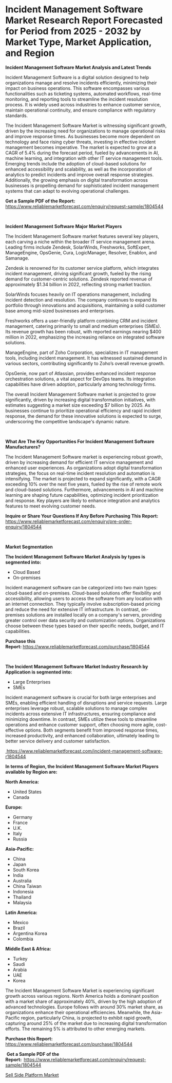 <p><h1>Incident Management Software Market Research Report Forecasted for Period from 2025 -  2032 by Market Type, Market Application, and Region</h1></p><p><strong>Incident Management Software Market Analysis and Latest Trends</strong></p>
<p><p>Incident Management Software is a digital solution designed to help organizations manage and resolve incidents efficiently, minimizing their impact on business operations. This software encompasses various functionalities such as ticketing systems, automated workflows, real-time monitoring, and reporting tools to streamline the incident resolution process. It is widely used across industries to enhance customer service, maintain operational continuity, and ensure compliance with regulatory standards.</p><p>The Incident Management Software Market is witnessing significant growth, driven by the increasing need for organizations to manage operational risks and improve response times. As businesses become more dependent on technology and face rising cyber threats, investing in effective incident management becomes imperative. The market is expected to grow at a CAGR of 5.4% during the forecast period, fueled by advancements in AI, machine learning, and integration with other IT service management tools. Emerging trends include the adoption of cloud-based solutions for enhanced accessibility and scalability, as well as the incorporation of analytics to predict incidents and improve overall response strategies. Additionally, the growing emphasis on digital transformation across businesses is propelling demand for sophisticated incident management systems that can adapt to evolving operational challenges.</p></p>
<p><strong>Get a Sample PDF of the Report:&nbsp;</strong> <a href="https://www.reliablemarketforecast.com/enquiry/request-sample/1804544?utm_campaign=3197&utm_medium=2&utm_source=Github&utm_content=ia&utm_term=09032025&utm_id=incident-management-software">https://www.reliablemarketforecast.com/enquiry/request-sample/1804544</a></p>
<p>&nbsp;</p>
<p><strong>Incident Management Software Major Market Players</strong></p>
<p><p>The Incident Management Software market features several key players, each carving a niche within the broader IT service management arena. Leading firms include Zendesk, SolarWinds, Freshworks, SoftExpert, ManageEngine, OpsGenie, Cura, LogicManager, Resolver, Enablon, and Samanage. </p><p>Zendesk is renowned for its customer service platform, which integrates incident management, driving significant growth, fueled by the rising demand for customer-centric solutions. Zendesk reported revenue of approximately $1.34 billion in 2022, reflecting strong market traction.</p><p>SolarWinds focuses heavily on IT operations management, including incident detection and resolution. The company continues to expand its portfolio through innovations and acquisitions, maintaining a solid customer base among mid-sized businesses and enterprises.</p><p>Freshworks offers a user-friendly platform combining CRM and incident management, catering primarily to small and medium enterprises (SMEs). Its revenue growth has been robust, with reported earnings nearing $400 million in 2022, emphasizing the increasing reliance on integrated software solutions.</p><p>ManageEngine, part of Zoho Corporation, specializes in IT management tools, including incident management. It has witnessed sustained demand in various sectors, contributing significantly to Zoho’s overall revenue growth.</p><p>OpsGenie, now part of Atlassian, provides enhanced incident response orchestration solutions, a vital aspect for DevOps teams. Its integration capabilities have driven adoption, particularly among technology firms.</p><p>The overall Incident Management Software market is projected to grow significantly, driven by increasing digital transformation initiatives, with estimates suggesting a market size exceeding $7 billion by 2025. As businesses continue to prioritize operational efficiency and rapid incident response, the demand for these innovative solutions is expected to surge, underscoring the competitive landscape's dynamic nature.</p></p>
<p>&nbsp;</p>
<p><strong>What Are The Key Opportunities For Incident Management Software Manufacturers?</strong></p>
<p><p>The Incident Management Software market is experiencing robust growth, driven by increasing demand for efficient IT service management and enhanced user experiences. As organizations adopt digital transformation strategies, the focus on real-time incident resolution and automation is intensifying. The market is projected to expand significantly, with a CAGR exceeding 10% over the next five years, fueled by the rise of remote work and cloud-based solutions. Furthermore, advancements in AI and machine learning are shaping future capabilities, optimizing incident prioritization and response. Key players are likely to enhance integration and analytics features to meet evolving customer needs.</p></p>
<p><strong>Inquire or Share Your Questions If Any Before Purchasing This Report:</strong> <a href="https://www.reliablemarketforecast.com/enquiry/pre-order-enquiry/1804544?utm_campaign=3197&utm_medium=2&utm_source=Github&utm_content=ia&utm_term=09032025&utm_id=incident-management-software">https://www.reliablemarketforecast.com/enquiry/pre-order-enquiry/1804544</a></p>
<p>&nbsp;</p>
<p><strong>Market Segmentation</strong></p>
<p><strong>The Incident Management Software Market Analysis by types is segmented into:</strong></p>
<p><ul><li>Cloud Based</li><li>On-premises</li></ul></p>
<p><p>Incident management software can be categorized into two main types: cloud-based and on-premises. Cloud-based solutions offer flexibility and accessibility, allowing users to access the software from any location with an internet connection. They typically involve subscription-based pricing and reduce the need for extensive IT infrastructure. In contrast, on-premises solutions are installed locally on a company's servers, providing greater control over data security and customization options. Organizations choose between these types based on their specific needs, budget, and IT capabilities.</p></p>
<p><strong>Purchase this Report:&nbsp;</strong><a href="https://www.reliablemarketforecast.com/purchase/1804544?utm_campaign=3197&utm_medium=2&utm_source=Github&utm_content=ia&utm_term=09032025&utm_id=incident-management-software">https://www.reliablemarketforecast.com/purchase/1804544</a></p>
<p>&nbsp;</p>
<p><strong>The Incident Management Software Market Industry Research by Application is segmented into:</strong></p>
<p><ul><li>Large Enterprises</li><li>SMEs</li></ul></p>
<p><p>Incident management software is crucial for both large enterprises and SMEs, enabling efficient handling of disruptions and service requests. Large enterprises leverage robust, scalable solutions to manage complex incidents across extensive IT infrastructures, ensuring compliance and minimizing downtime. In contrast, SMEs utilize these tools to streamline operations and enhance customer support, often choosing more agile, cost-effective options. Both segments benefit from improved response times, increased productivity, and enhanced collaboration, ultimately leading to better service delivery and customer satisfaction.</p></p>
<p><a href="https://www.reliablemarketforecast.com/incident-management-software-r1804544?utm_campaign=3197&utm_medium=2&utm_source=Github&utm_content=ia&utm_term=09032025&utm_id=incident-management-software">&nbsp;https://www.reliablemarketforecast.com/incident-management-software-r1804544</a></p>
<p><strong>In terms of Region, the Incident Management Software Market Players available by Region are:</strong></p>
<p>
    <p> <strong> North America: </strong>
        <ul>
            <li>United States</li>
            <li>Canada</li>
        </ul>
        </p> 
    <p> <strong> Europe: </strong>
        <ul>
            <li>Germany</li>
            <li>France</li>
            <li>U.K.</li>
            <li>Italy</li>
            <li>Russia</li>
        </ul>
        </p> 
    <p> <strong> Asia-Pacific: </strong>
        <ul>
            <li>China</li>
            <li>Japan</li>
            <li>South Korea</li>
            <li>India</li>
            <li>Australia</li>
            <li>China Taiwan</li>
            <li>Indonesia</li>
            <li>Thailand</li>
            <li>Malaysia</li>
        </ul>
        </p> 
    <p> <strong> Latin America: </strong>
        <ul>
            <li>Mexico</li>
            <li>Brazil</li>
            <li>Argentina Korea</li>
            <li>Colombia</li>
        </ul>
        </p> 
    <p> <strong> Middle East & Africa: </strong>
        <ul>
            <li>Turkey</li>
            <li>Saudi</li>
            <li>Arabia</li>
            <li>UAE</li>
            <li>Korea</li>
        </ul>
    </p>
    </p>
<p><p>The Incident Management Software Market is experiencing significant growth across various regions. North America holds a dominant position with a market share of approximately 40%, driven by the high adoption of advanced technologies. Europe follows with around 30% market share, as organizations enhance their operational efficiencies. Meanwhile, the Asia-Pacific region, particularly China, is projected to exhibit rapid growth, capturing around 25% of the market due to increasing digital transformation efforts. The remaining 5% is attributed to other emerging markets.</p></p>
<p><strong>Purchase this Report: </strong><a href="https://www.reliablemarketforecast.com/purchase/1804544?utm_campaign=3197&utm_medium=2&utm_source=Github&utm_content=ia&utm_term=09032025&utm_id=incident-management-software">https://www.reliablemarketforecast.com/purchase/1804544</a></p>
<p>&nbsp;<strong>Get a Sample PDF of the Report:&nbsp;&nbsp;</strong><a href="https://www.reliablemarketforecast.com/enquiry/request-sample/1804544?utm_campaign=3197&utm_medium=2&utm_source=Github&utm_content=ia&utm_term=09032025&utm_id=incident-management-software">https://www.reliablemarketforecast.com/enquiry/request-sample/1804544</a></p>
<p><strong></strong></p>
<p><p><a href="https://github.com/samesdufloiw/Market-Research-Report-List-1/blob/main/sell-side-platform-market.md?utm_campaign=3197&utm_medium=2&utm_source=Github&utm_content=ia&utm_term=09032025&utm_id=incident-management-software">Sell Side Platform Market</a></p></p>